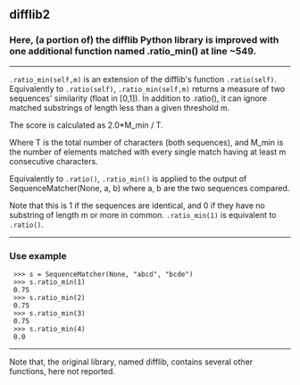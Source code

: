 ## difflib2
### Here, (a portion of) the difflib Python library is improved with one additional function named .ratio_min() at line ~549.

---

`.ratio_min(self,m)` is an extension of the difflib's function `.ratio(self)`. Equivalently to `.ratio(self)`, `.ratio_min(self,m)` returns a measure of two sequences' similarity (float in [0,1]).
In addition to .ratio(), it can ignore matched substrings of length less than a given threshold m. 

The score is calculated as 2.0*M_min / T.

Where T is the total number of characters (both sequences), and
M_min is the number of elements matched with every single match having at least m consecutive characters. 

Equivalently to `.ratio()`, `.ratio_min()` is applied to the output of SequenceMatcher(None, a, b) where a, b are the two sequences compared.

Note that this is 1 if the sequences are identical, and 0 if
they have no substring of length m or more in common.
`.ratio_min(1)` is equivalent to `.ratio()`.

---

### Use example

```
 >>> s = SequenceMatcher(None, "abcd", "bcde")
 >>> s.ratio_min(1)
 0.75
 >>> s.ratio_min(2)
 0.75
 >>> s.ratio_min(3)
 0.75
 >>> s.ratio_min(4)
 0.0
```
---
Note that, the original library, named difflib, contains several other functions, here not reported. 
